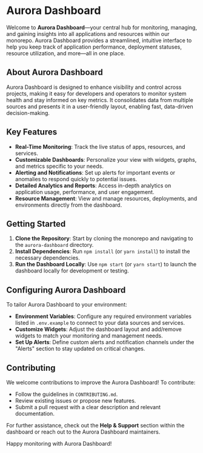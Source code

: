 # Aurora Dashboard

Welcome to **Aurora Dashboard**—your central hub for monitoring, managing, and gaining insights into all applications and resources within our monorepo. Aurora Dashboard provides a streamlined, intuitive interface to help you keep track of application performance, deployment statuses, resource utilization, and more—all in one place.

## About Aurora Dashboard

Aurora Dashboard is designed to enhance visibility and control across projects, making it easy for developers and operators to monitor system health and stay informed on key metrics. It consolidates data from multiple sources and presents it in a user-friendly layout, enabling fast, data-driven decision-making.

## Key Features

- **Real-Time Monitoring**: Track the live status of apps, resources, and services.
- **Customizable Dashboards**: Personalize your view with widgets, graphs, and metrics specific to your needs.
- **Alerting and Notifications**: Set up alerts for important events or anomalies to respond quickly to potential issues.
- **Detailed Analytics and Reports**: Access in-depth analytics on application usage, performance, and user engagement.
- **Resource Management**: View and manage resources, deployments, and environments directly from the dashboard.

## Getting Started

1. **Clone the Repository**: Start by cloning the monorepo and navigating to the `aurora-dashboard` directory.
2. **Install Dependencies**: Run `npm install` (or `yarn install`) to install the necessary dependencies.
3. **Run the Dashboard Locally**: Use `npm start` (or `yarn start`) to launch the dashboard locally for development or testing.

## Configuring Aurora Dashboard

To tailor Aurora Dashboard to your environment:

- **Environment Variables**: Configure any required environment variables listed in `.env.example` to connect to your data sources and services.
- **Customize Widgets**: Adjust the dashboard layout and add/remove widgets to match your monitoring and management needs.
- **Set Up Alerts**: Define custom alerts and notification channels under the "Alerts" section to stay updated on critical changes.

## Contributing

We welcome contributions to improve the Aurora Dashboard! To contribute:

- Follow the guidelines in `CONTRIBUTING.md`.
- Review existing issues or propose new features.
- Submit a pull request with a clear description and relevant documentation.

For further assistance, check out the **Help & Support** section within the dashboard or reach out to the Aurora Dashboard maintainers.

Happy monitoring with Aurora Dashboard!
